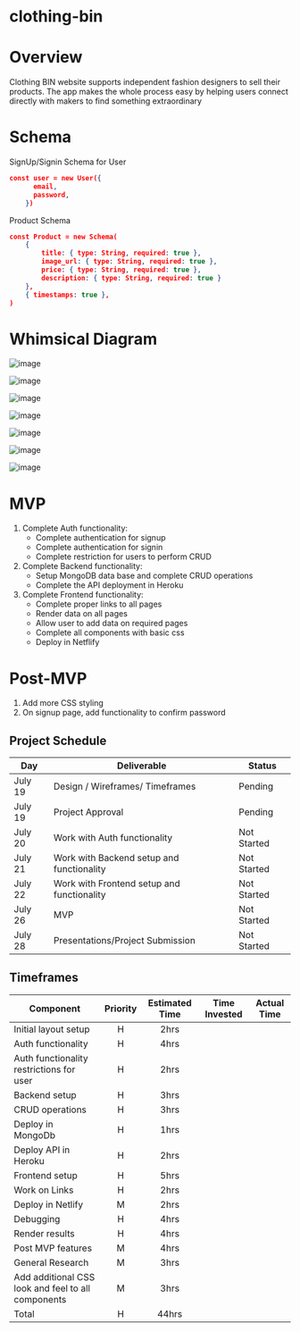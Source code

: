 # clothing-bin


# Overview

Clothing BIN website supports independent fashion designers to sell their products. The app makes the whole process easy by helping users connect directly with makers to find something extraordinary

# Schema

SignUp/Signin Schema for User
```JSON
const user = new User({
      email,
      password,
    })
```
    
Product Schema
```JSON
const Product = new Schema(
    {
        title: { type: String, required: true },
        image_url: { type: String, required: true },
        price: { type: String, required: true },
        description: { type: String, required: true }
    },
    { timestamps: true },
)
```

# Whimsical Diagram

![image](https://user-images.githubusercontent.com/84349667/126210996-d7639675-c9bc-4ded-872a-9a977c9a0904.png)

![image](https://user-images.githubusercontent.com/84349667/126211673-b4cfc1ae-6a4e-4f22-8ac0-074fd7111938.png)

![image](https://user-images.githubusercontent.com/84349667/126212030-6593bb41-f160-432a-939b-525ff641b80c.png)

![image](https://user-images.githubusercontent.com/84349667/126212765-e986bca1-7f45-4c77-859b-8eca655fdb70.png)

![image](https://user-images.githubusercontent.com/84349667/126213211-5c47083f-f9d5-4b15-907a-ea66d2e8239d.png)

![image](https://user-images.githubusercontent.com/84349667/126213395-0a80bba5-79e3-4b53-afd8-94fb3ed6ff7a.png)

![image](https://user-images.githubusercontent.com/84349667/126213997-c70a3c0d-3597-43df-9bbf-21699228f97d.png)



# MVP

1. Complete Auth functionality:
   - Complete authentication for signup
   - Complete authentication for signin
   - Complete restriction for users to perform CRUD
2. Complete Backend functionality: 
   - Setup MongoDB data base and complete CRUD operations
   - Complete the API deployment in Heroku 
3. Complete Frontend functionality:
   - Complete proper links to all pages
   - Render data on all pages
   - Allow user to add data on required pages 
   - Complete all components with basic css
   - Deploy in Netflify

# Post-MVP

1. Add more CSS styling
2. On signup page, add functionality to confirm password

## Project Schedule
|  Day  | Deliverable | Status |
|-------|-------------| -------|
|July 19| Design / Wireframes/ Timeframes | Pending
|July 19| Project Approval | Pending
|July 20| Work with Auth functionality | Not Started
|July 21| Work with Backend setup and functionality| Not Started
|July 22| Work with Frontend setup and functionality | Not Started
|July 26| MVP  | Not Started          
|July 28| Presentations/Project Submission | Not Started


## Timeframes
| Component | Priority | Estimated Time | Time Invested | Actual Time |
| --------- | :------: | :------------: | :-----------: | :---------: |
| Initial layout setup | H | 2hrs| 
| Auth functionality | H| 4hrs| 
| Auth functionality restrictions for user | H| 2hrs| 
| Backend setup | H| 3hrs| 
| CRUD operations | H | 3hrs|  
| Deploy in MongoDb | H | 1hrs|  
| Deploy API in Heroku | H | 2hrs|
| Frontend setup | H | 5hrs|
| Work on Links | H | 2hrs|
| Deploy in Netlify | M| 2hrs| 
| Debugging | H | 4hrs| 
| Render results | H | 4hrs| 
| Post MVP features | M | 4hrs|
| General Research | M | 3hrs|
| Add additional CSS look and feel to all components | M | 3hrs| 
| Total | H | 44hrs| 
